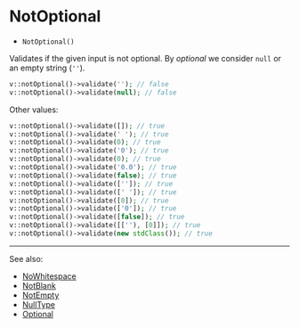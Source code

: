 # NotOptional

- `NotOptional()`

Validates if the given input is not optional. By _optional_ we consider `null`
or an empty string (`''`).

```php
v::notOptional()->validate(''); // false
v::notOptional()->validate(null); // false
```

Other values:

```php
v::notOptional()->validate([]); // true
v::notOptional()->validate(' '); // true
v::notOptional()->validate(0); // true
v::notOptional()->validate('0'); // true
v::notOptional()->validate(0); // true
v::notOptional()->validate('0.0'); // true
v::notOptional()->validate(false); // true
v::notOptional()->validate(['']); // true
v::notOptional()->validate([' ']); // true
v::notOptional()->validate([0]); // true
v::notOptional()->validate(['0']); // true
v::notOptional()->validate([false]); // true
v::notOptional()->validate([[''), [0]]); // true
v::notOptional()->validate(new stdClass()); // true
```

***
See also:

  * [NoWhitespace](NoWhitespace.md)
  * [NotBlank](NotBlank.md)
  * [NotEmpty](NotEmpty.md)
  * [NullType](NullType.md)
  * [Optional](Optional.md)
